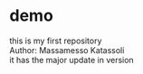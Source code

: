 # demo
this is my first repository
<br>
Author: Massamesso Katassoli
<br>
it has the major update in version
